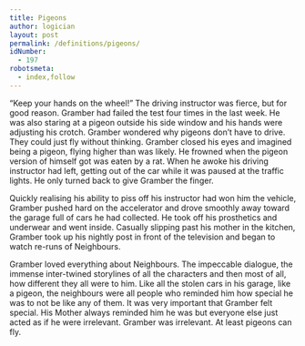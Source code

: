 ```yaml
---
title: Pigeons
author: logician
layout: post
permalink: /definitions/pigeons/
idNumber:
  - 197
robotsmeta:
  - index,follow
---
```

&#8220;Keep your hands on the wheel!&#8221; The driving instructor was fierce, but for good reason. Gramber had failed the test four times in the last week. He was also staring at a pigeon outside his side window and his hands were adjusting his crotch. Gramber wondered why pigeons don&#8217;t have to drive. They could just fly without thinking. Gramber closed his eyes and imagined being a pigeon, flying higher than was likely. He frowned when the pigeon version of himself got was eaten by a rat. When he awoke his driving instructor had left, getting out of the car while it was paused at the traffic lights. He only turned back to give Gramber the finger.

Quickly realising his ability to piss off his instructor had won him the vehicle, Gramber pushed hard on the accelerator and drove smoothly away toward the garage full of cars he had collected. He took off his prosthetics and underwear and went inside. Casually slipping past his mother in the kitchen, Gramber took up his nightly post in front of the television and began to watch re-runs of Neighbours.

Gramber loved everything about Neighbours. The impeccable dialogue, the immense inter-twined storylines of all the characters and then most of all, how different they all were to him. Like all the stolen cars in his garage, like a pigeon, the neighbours were all people who reminded him how special he was to not be like any of them. It was very important that Gramber felt special. His Mother always reminded him he was but everyone else just acted as if he were irrelevant. Gramber was irrelevant. At least pigeons can fly.